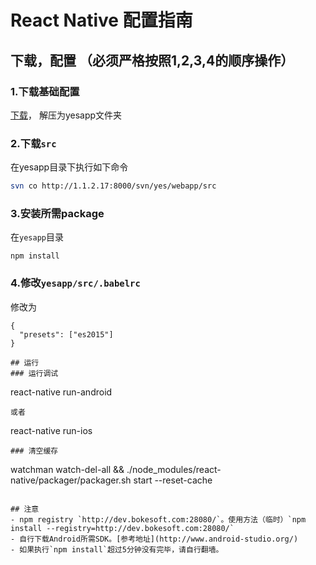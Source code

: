 # React Native 配置指南

## 下载，配置 （必须严格按照1,2,3,4的顺序操作）

### 1.下载基础配置

[下载](https://github.com/zhouzhongyuan/yesapp/archive/master.zip)，
解压为yesapp文件夹

### 2.下载`src`

在yesapp目录下执行如下命令
```bash
svn co http://1.1.2.17:8000/svn/yes/webapp/src
```


### 3.安装所需package
在`yesapp`目录
```
npm install
```

### 4.修改`yesapp/src/.babelrc`

修改为
```
{
  "presets": ["es2015"]
}

## 运行
### 运行调试
```
react-native run-android
```
或者
```
react-native run-ios
```
### 清空缓存
```
watchman watch-del-all &&  ./node_modules/react-native/packager/packager.sh start --reset-cache

```

## 注意
- npm registry `http://dev.bokesoft.com:28080/`。使用方法（临时）`npm install --registry=http://dev.bokesoft.com:28080/`
- 自行下载Android所需SDK。[参考地址](http://www.android-studio.org/)
- 如果执行`npm install`超过5分钟没有完毕，请自行翻墙。